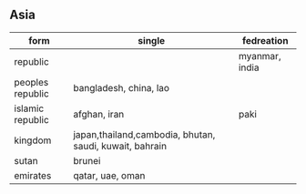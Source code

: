 ## Asia

|form            |single|fedreation|
|----------------|------|----------|
|republic        | | myanmar, india|
|peoples republic|bangladesh, china, lao | | 
|islamic republic|afghan, iran | paki| 
|kingdom         |japan,thailand,cambodia, bhutan, saudi, kuwait, bahrain| |
|sutan           |brunei | |
|emirates        |qatar, uae, oman| |

